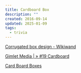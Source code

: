 ```yaml
---
title: Cardboard Box
description: ""
created: 2016-09-14
updated: 2025-01-09
tags:
  - trivia
---
```


[Corrugated box design - Wikiwand](https://www.wikiwand.com/en/Corrugated_box_design)

[Gimlet Media | » #19 Cardboard](https://gimletmedia.com/episode/19-cardboard/)

[Card Board Boxes](http://www.packbox.in/cardboard-box.html)
